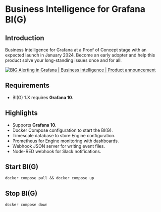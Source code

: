 # Business Intelligence for Grafana BI(G)

## Introduction

Business Intelligence for Grafana at a Proof of Concept stage with an expected launch in January 2024. Become an early adopter and help this product solve your long-standing issues once and for all.

[![BIG Alerting in Grafana | Business Intelligence | Product announcement](https://raw.githubusercontent.com/VolkovLabs/volkovlabs-bi-grafana/main/img/alerting.png)](https://youtu.be/vky-7-DfvXE)

## Requirements

- BI(G) 1.X requires **Grafana 10**.

## Highlights

- Supports **Grafana 10**.
- Docker Compose configuration to start the BI(G).
- Timescale database to store Engine configuration.
- Prometheus for Engine monitoring with dashboards.
- Webhook JSON server for writing event files.
- Node-RED webhook for Slack notifications.

## Start BI(G)

```
docker compose pull && docker compose up
```

## Stop BI(G)

```
docker compose down
```

